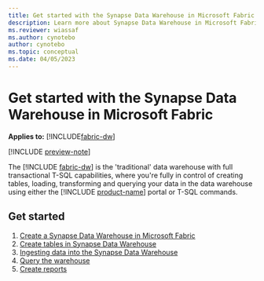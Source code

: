 ```yaml
---
title: Get started with the Synapse Data Warehouse in Microsoft Fabric
description: Learn more about Synapse Data Warehouse in Microsoft Fabric.
ms.reviewer: wiassaf
ms.author: cynotebo
author: cynotebo
ms.topic: conceptual
ms.date: 04/05/2023
---
```


# Get started with the Synapse Data Warehouse in Microsoft Fabric

**Applies to:** [!INCLUDE[fabric-dw](includes/applies-to-version/fabric-dw.md)]

[!INCLUDE [preview-note](../includes/preview-note.md)]

The [!INCLUDE [fabric-dw](includes/fabric-dw.md)] is the 'traditional' data warehouse with full transactional T-SQL capabilities, where you're fully in control of creating tables, loading, transforming and querying your data in the data warehouse using either the [!INCLUDE [product-name](../includes/product-name.md)] portal or T-SQL commands.

## Get started

1. [Create a Synapse Data Warehouse in Microsoft Fabric](create-warehouse.md)
1. [Create tables in Synapse Data Warehouse](create-table.md)
1. [Ingesting data into the Synapse Data Warehouse](ingest-data.md)
1. [Query the warehouse](query-warehouse.md)
1. [Create reports](create-reports.md)

